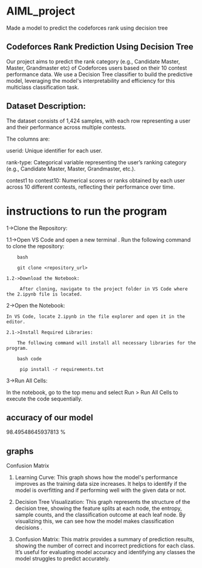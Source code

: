 # AIML_project
Made a model to predict the codeforces rank using decision tree 


## Codeforces Rank Prediction Using Decision Tree
Our project aims to predict the rank category (e.g., Candidate Master, Master, Grandmaster etc) of Codeforces users based on their 10 contest performance data. We use a Decision Tree classifier to build the predictive model, leveraging the model's interpretability and efficiency for this multiclass classification task.

## Dataset Description:
The dataset consists of 1,424 samples, with each row representing a user and their performance across multiple contests. 

The columns are:

userid: Unique identifier for each user.

rank-type: Categorical variable representing the user’s ranking category (e.g., Candidate Master, Master, Grandmaster, etc.).

contest1 to contest10: Numerical scores or ranks obtained by each user across 10 different contests, reflecting their performance over time.

# instructions to run the program
1->Clone the Repository:

   1.1->Open VS Code and open a new terminal .
        Run the following command to clone the repository:

        bash

        git clone <repository_url>

    1.2->Download the Notebook:

         After cloning, navigate to the project folder in VS Code where the 2.ipynb file is located.

 2->Open the Notebook:

    In VS Code, locate 2.ipynb in the file explorer and open it in the editor.

    2.1->Install Required Libraries:

        The following command will install all necessary libraries for the program.

        bash code

         pip install -r requirements.txt

3->Run All Cells:

In the notebook, go to the top menu and select Run > Run All Cells to execute the code sequentially.

## accuracy of our model
98.49548645937813 %

## graphs

Confusion Matrix

1. Learning Curve: This graph shows how the model's performance improves as the training data size increases. It helps to identify if the model is overfitting and if  performing well with the given data or not.

2. Decision Tree Visualization: This graph represents the structure of the decision tree, showing the feature splits at each node, the entropy, sample counts, and the classification outcome at each leaf node. By visualizing this, we can see how the model makes classification decisions .

3. Confusion Matrix: This matrix provides a summary of prediction results, showing the number of correct and incorrect predictions for each class. It’s useful for evaluating model accuracy and identifying any classes the model struggles to predict accurately.
   

   

